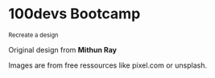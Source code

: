 # 100devs Bootcamp 
<small>Recreate a design</small>

Original design from **Mithun Ray**

Images are from free ressources like pixel.com or unsplash.
